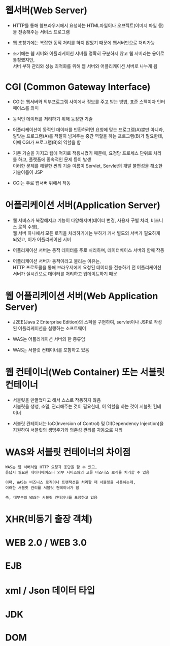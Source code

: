 # 웹서버(Web Server)
  - HTTP를 통해 웹브라우저에서 요청하는 HTML파일이나 오브젝트(이미지 파일 등)을 전송해주는 서비스 프로그램
   
  - 웹 초창기에는 복잡한 동적 처리를 하지 않았기 때문에 웹서버만으로 처리가능
    
  - 초기에는 웹 서버와 어플리케이션 서버를 명확히 구분하지 않고 웹 서버라는 용어로 통칭했지만, <br>
    서버 부하 관리와 성능 최적화를 위해 웹 서버와 어플리케이션 서버로 나누게 됨

# CGI (Common Gateway Interface)
  - CGI는 웹서버와 외부프로그램 사이에서 정보를 주고 받는 방법, 표준 스펙이자 인터페이스를 의미
    
  - 동적인 데이터를 처리하기 위해 등장한 기술
  
  - 어플리케이션이 동적인 데이터를 반환하려면 요청에 맞는 프로그램(A)뿐만 아니라, <br>
    알맞는 프로그램(A)를 적절히 넘겨주는 중간 역할을 하는 프로그램(B)가 필요한데, 이때 CGI가 프로그램(B)의 역할을 함

  - 기존 기술을 가지고 웹에 억지로 적용시켰기 때문에, 요청당 프로세스 단위로 처리를 하고, 플랫폼에 종속적인 문제 등이 발생 <br>
    이러한 문제를 해결한 썬의 기술 이름이 Servlet, Servlet의 개발 불편성을 해소한 기술이름이 JSP

  - CGI는 주로 웹서버 위에서 작동

# 어플리케이션 서버(Application Server)
  - 웹 서비스가 복잡해지고 기능이 다양해지며(데이터 변경, 사용자 구별 처리, 비즈니스 로직 수행), <br>
    웹 서버 하나에서 모든 로직을 처리하기에는 부하가 커서 별도의 서버가 필요하게 되었고, 이가 어플리케이션 서버
    
  - 어플리케이션 서버는 동적 데이터를 주로 처리하며, 데이터베이스 서버와 함께 작동
    
  - 어플리케이션 서버가 동적이라고 불리는 이유는, <br>
    HTTP 프로토콜을 통해 브라우저에게 요청된 데이터를 전송하기 전 어플리케이션 서버가 실시간으로 데이터를 처리하고 업데이트하기 때문
    
# 웹 어플리케이션 서버(Web Application Server)
  - J2EE(Java 2 Enterprise Edition)의 스펙을 구현하여, servlet이나 JSP로 작성된 어플리케이션을 실행하는 소프트웨어
    
  - WAS는 어플리케이션 서버의 한 종류임
    
  - WAS는 서블릿 컨테이너를 포함하고 있음
    
# 웹 컨테이너(Web Container) 또는 서블릿 컨테이너
  - 서블릿을 만들었다고 해서 스스로 작동하지 않음 <br>
    서블릿을 생성, 소멸, 관리해주는 것이 필요한데, 이 역할을 하는 것이 서블릿 컨테이너
    
  - 서블릿 컨테이너는 IoC(Inversion of Control) 및 DI(Dependency Injection)을 지원하여 서블릿의 생명주기와 의존성 관리를 자동으로 처리

# WAS와 서블릿 컨테이너의 차이점
    WAS는 웹 서버처럼 HTTP 요청과 응답을 할 수 있고, 
    응답시 필요한 데이터베이스나 외부 서비스와의 교류 비즈니스 로직을 처리할 수 있음 
    
    이때, WAS는 비즈니스 로직이나 트랜잭션을 처리할 때 서블릿을 사용하는데, 
    이러한 서블릿 관리를 서블릿 컨테이너가 함 
    
    즉, 대부분의 WAS는 서블릿 컨테이너를 포함하고 있음

# XHR(비동기 출장 객체)

# WEB 2.0 / WEB 3.0

# EJB

# xml / Json 데이터 타입

# JDK  

# DOM
